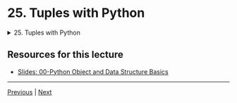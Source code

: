 #  25. Tuples with Python

<details>
  <summary> 25. Tuples with Python </summary>

-   [Notebook: 06-Tuples.ipynb](https://colab.research.google.com/drive/1rgEQ52_fiQjixd_kJrkWrqbz6j9kubU8)

-   [Codebase: 06-Tuples.py](../../../codebase/python-camp/00-Python-Object-and-Data-Structure-Basics/06-Tuples.py)
</details> 


## Resources for this lecture


-   [Slides: 00-Python Object and Data Structure Basics](https://docs.google.com/presentation/d/1lMiOnSVp1dbTOOLMXJXqDyUJz5-k7n-rVPgQtMj7wcA/edit#slide=id.g2586a91ea0_0_101)


---

[Previous](./24_Dictionaries-FAQ.md) | [Next](./26_Sets-in-Python.md)
